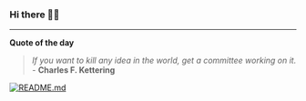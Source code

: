 ### Hi there 👋🏻


---

**Quote of the day**

> *If you want to kill any idea in the world, get a committee working on it.* - **Charles F. Kettering** 

[![README.md](https://github.com/marcolovazzano/marcolovazzano/actions/workflows/readme.yml/badge.svg?branch=main)](https://github.com/marcolovazzano/marcolovazzano/actions/workflows/readme.yml)
